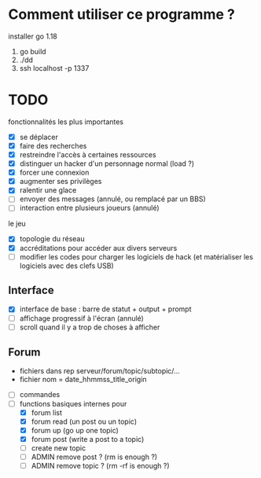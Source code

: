 # Comment utiliser ce programme ?

installer go 1.18

1. go build
2. ./dd
3. ssh localhost -p 1337

# TODO

fonctionnalités les plus importantes

- [x] se déplacer
- [x] faire des recherches
- [x] restreindre l'accès à certaines ressources
- [x] distinguer un hacker d'un personnage normal (load ?)
- [x] forcer une connexion
- [x] augmenter ses privilèges
- [x] ralentir une glace
- [ ] envoyer des messages (annulé, ou remplacé par un BBS)
- [ ] interaction entre plusieurs joueurs (annulé)

le jeu

- [x] topologie du réseau
- [x] accréditations pour accéder aux divers serveurs
- [ ] modifier les codes pour charger les logiciels de hack (et matérialiser les logiciels avec des clefs USB)

## Interface

- [x] interface de base : barre de statut + output + prompt
- [ ] affichage progressif à l'écran (annulé)
- [ ] scroll quand il y a trop de choses à afficher

## Forum
- fichiers dans rep serveur/forum/topic/subtopic/...
- fichier nom = date_hhmmss_title_origin
- [ ] commandes
- [ ] functions basiques internes pour
  - [X] forum list
  - [X] forum read (un post ou un topic)
  - [X] forum up (go up one topic)
  - [X] forum post (write a post to a topic)
  - [ ] create new topic
  - [ ] ADMIN remove post ? (rm is enough ?)
  - [ ] ADMIN remove topic ? (rm -rf is enough ?)
